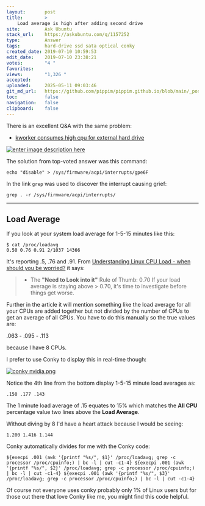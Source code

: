 ```yaml
---
layout:       post
title:        >
    Load average is high after adding second drive
site:         Ask Ubuntu
stack_url:    https://askubuntu.com/q/1157252
type:         Answer
tags:         hard-drive ssd sata optical conky
created_date: 2019-07-10 10:59:53
edit_date:    2019-07-10 23:38:21
votes:        "4 "
favorites:    
views:        "1,326 "
accepted:     
uploaded:     2025-05-11 09:03:46
git_md_url:   https://github.com/pippim/pippim.github.io/blob/main/_posts/2019/2019-07-10-Load-average-is-high-after-adding-second-drive.md
toc:          false
navigation:   false
clipboard:    false
---
```


There is an excellent Q&A with the same problem:

- [kworker consumes high cpu for external hard drive][1]

[![enter image description here][2]][2]

The solution from top-voted answer was this command:

``` 
echo "disable" > /sys/firmware/acpi/interrupts/gpe6F
```

In the link `grep` was used to discover the interrupt causing grief:

``` 
grep . -r /sys/firmware/acpi/interrupts/
```


----------

## Load Average

If you look at your system load average for 1-5-15 minutes like this:

``` 
$ cat /proc/loadavg
0.50 0.76 0.91 2/1037 14366
```

It's reporting .5, .76 and .91. From [Understanding Linux CPU Load - when should you be worried?](https://scoutapm.com/blog/understanding-load-averages) it says:

> - The **"Need to Look into it"** Rule of Thumb: 0.70 If your load average is staying above > 0.70, it's time to investigate before  
> things get worse.  

Further in the article it will mention something like the load average for all your CPUs are added together but not divided by the number of CPUs to get an average of all CPUs. You have to do this manually so the true values are:

.063 - .095 - .113

because I have 8 CPUs.

I prefer to use Conky to display this in real-time though:

[![conky nvidia.png][3]][3]

Notice the 4th line from the bottom display 1-5-15 minute load averages as:

``` 
.150 .177 .143
```

The 1 minute load average of .15 equates to 15% which matches the **All CPU** percentage value two lines above the **Load Average**.

Without diving by 8 I'd have a heart attack because I would be seeing:

``` 
1.200 1.416 1.144
```

Conky automatically divides for me with the Conky code:

``` 
${execpi .001 (awk '{printf "%s/", $1}' /proc/loadavg; grep -c processor /proc/cpuinfo;) | bc -l | cut -c1-4} ${execpi .001 (awk '{printf "%s/", $2}' /proc/loadavg; grep -c processor /proc/cpuinfo;) | bc -l | cut -c1-4} ${execpi .001 (awk '{printf "%s/", $3}' /proc/loadavg; grep -c processor /proc/cpuinfo;) | bc -l | cut -c1-4}
```

Of course not everyone uses conky probably only 1% of Linux users but for those out there that love Conky like me, you might find this code helpful.

  [1]: https://unix.stackexchange.com/questions/398520/kworker-consumes-high-cpu-for-external-hard-drive
  [2]: https://pippim.github.io/assets/img/posts/2019/NsixPm.png
  [3]: https://pippim.github.io/assets/img/posts/2019/E8AWR.png
